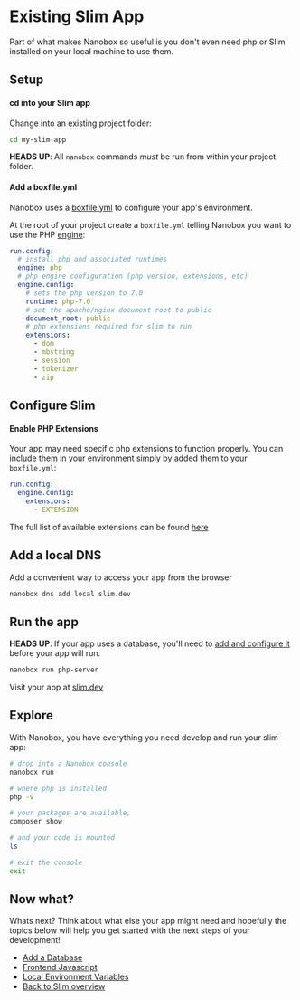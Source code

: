 # Existing Slim App
Part of what makes Nanobox so useful is you don't even need php or Slim installed on your local machine to use them.

## Setup

#### cd into your Slim app
Change into an existing project folder:

```bash
cd my-slim-app
```

**HEADS UP**: All `nanobox` commands *must* be run from within your project folder.

#### Add a boxfile.yml
Nanobox uses a <a href="https://docs.nanobox.io/boxfile/" target="\_blank">boxfile.yml</a> to configure your app's environment.

At the root of your project create a `boxfile.yml` telling Nanobox you want to use the PHP <a href="https://docs.nanobox.io/engines/" target="\_blank">engine</a>:

```yaml
run.config:
  # install php and associated runtimes
  engine: php
  # php engine configuration (php version, extensions, etc)
  engine.config:
    # sets the php version to 7.0
    runtime: php-7.0
    # set the apache/nginx document root to public
    document_root: public
    # php extensions required for slim to run
    extensions:
      - dom
      - mbstring
      - session
      - tokenizer
      - zip
```

## Configure Slim

#### Enable PHP Extensions
Your app may need specific php extensions to function properly. You can include them in your environment simply by added them to your `boxfile.yml`:

```yaml
run.config:
  engine.config:
    extensions:
      - EXTENSION
```

The full list of available extensions can be found [here](/php/slim/php-extensions)

## Add a local DNS
Add a convenient way to access your app from the browser

```bash
nanobox dns add local slim.dev
```

## Run the app

**HEADS UP**: If your app uses a database, you'll need to [add and configure it](/php/slim/add-a-database) before your app will run.

```bash
nanobox run php-server
```

Visit your app at <a href="http://slim.dev" target="\_blank">slim.dev</a>

## Explore
With Nanobox, you have everything you need develop and run your slim app:

```bash
# drop into a Nanobox console
nanobox run

# where php is installed,
php -v

# your packages are available,
composer show

# and your code is mounted
ls

# exit the console
exit
```

## Now what?
Whats next? Think about what else your app might need and hopefully the topics below will help you get started with the next steps of your development!

* [Add a Database](/php/slim/add-a-database)
* [Frontend Javascript](/php/slim/frontend-javascript)
* [Local Environment Variables](/php/slim/local-evars)
* [Back to Slim overview](/php/slim)
